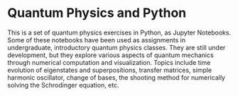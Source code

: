 # Quantum Physics and Python
This is a set of quantum physics exercises in Python, as Jupyter Notebooks.  Some of these notebooks have been used as assignments in undergraduate, introductory quantum physics classes.  They are still under development, but they explore various aspects of quantum mechanics through numerical computation and visualization.  Topics include time evolution of eigenstates and superpositions, transfer matrices, simple harmonic oscillator, change of bases, the shooting method for numerically solving the Schrodinger equation, etc.
